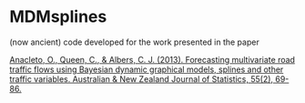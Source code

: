 # MDMsplines

(now ancient) code developed for the work presented in the paper

[Anacleto, O., Queen, C., & Albers, C. J. (2013). Forecasting multivariate road traffic flows using Bayesian dynamic graphical models, splines and other traffic variables. Australian & New Zealand Journal of Statistics, 55(2), 69-86.](https://onlinelibrary.wiley.com/doi/10.1111/anzs.12026)

